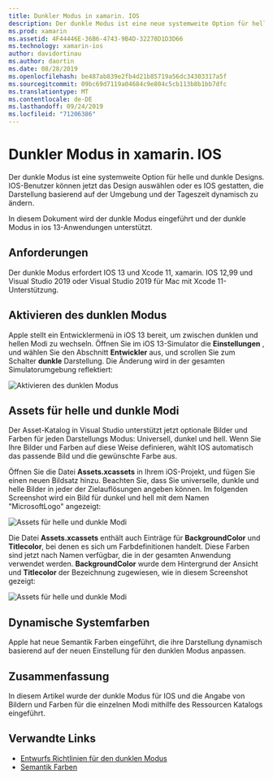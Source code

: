 ```yaml
---
title: Dunkler Modus in xamarin. IOS
description: Der dunkle Modus ist eine neue systemweite Option für helles und dunkles Design. IOS-Benutzer können jetzt ein Design auswählen oder es IOS gestatten, die Darstellung dynamisch zu ändern.
ms.prod: xamarin
ms.assetid: 4F44446E-36B6-4743-9B4D-32278D1D3D66
ms.technology: xamarin-ios
author: davidortinau
ms.author: daortin
ms.date: 08/28/2019
ms.openlocfilehash: be487ab839e2fb4d21b85719a56dc34303317a5f
ms.sourcegitcommit: 09bc69d7119a04684c9e804c5cb113b8b1bb7dfc
ms.translationtype: MT
ms.contentlocale: de-DE
ms.lasthandoff: 09/24/2019
ms.locfileid: "71206386"
---
```

# <a name="dark-mode-in-xamarinios"></a>Dunkler Modus in xamarin. IOS

Der dunkle Modus ist eine systemweite Option für helle und dunkle Designs. IOS-Benutzer können jetzt das Design auswählen oder es IOS gestatten, die Darstellung basierend auf der Umgebung und der Tageszeit dynamisch zu ändern.

In diesem Dokument wird der dunkle Modus eingeführt und der dunkle Modus in ios 13-Anwendungen unterstützt.

## <a name="requirements"></a>Anforderungen

Der dunkle Modus erfordert IOS 13 und Xcode 11, xamarin. IOS 12,99 und Visual Studio 2019 oder Visual Studio 2019 für Mac mit Xcode 11-Unterstützung.

## <a name="turning-on-dark-mode"></a>Aktivieren des dunklen Modus

Apple stellt ein Entwicklermenü in iOS 13 bereit, um zwischen dunklen und hellen Modi zu wechseln. Öffnen Sie im iOS 13-Simulator die **Einstellungen** , und wählen Sie den Abschnitt **Entwickler** aus, und scrollen Sie zum Schalter **dunkle** Darstellung. Die Änderung wird in der gesamten Simulatorumgebung reflektiert:

![Aktivieren des dunklen Modus](dark-mode-images/LightAndDark_DeveloperSetting.png)

## <a name="assets-for-light-and-dark-modes"></a>Assets für helle und dunkle Modi

Der Asset-Katalog in Visual Studio unterstützt jetzt optionale Bilder und Farben für jeden Darstellungs Modus: Universell, dunkel und hell. Wenn Sie Ihre Bilder und Farben auf diese Weise definieren, wählt IOS automatisch das passende Bild und die gewünschte Farbe aus.

Öffnen Sie die Datei **Assets.xcassets** in Ihrem iOS-Projekt, und fügen Sie einen neuen Bildsatz hinzu. Beachten Sie, dass Sie universelle, dunkle und helle Bilder in jeder der Zielauflösungen angeben können. Im folgenden Screenshot wird ein Bild für dunkel und hell mit dem Namen "MicrosoftLogo" angezeigt:

![Assets für helle und dunkle Modi](dark-mode-images/LightAndDark_AssetCatalog2.png)

Die Datei **Assets.xcassets** enthält auch Einträge für **BackgroundColor** und **Titlecolor**, bei denen es sich um Farbdefinitionen handelt. Diese Farben sind jetzt nach Namen verfügbar, die in der gesamten Anwendung verwendet werden. **BackgroundColor** wurde dem Hintergrund der Ansicht und **Titlecolor** der Bezeichnung zugewiesen, wie in diesem Screenshot gezeigt:

![Assets für helle und dunkle Modi](dark-mode-images/LightAndDark_01.png)

## <a name="dynamic-system-colors"></a>Dynamische Systemfarben

Apple hat neue Semantik Farben eingeführt, die ihre Darstellung dynamisch basierend auf der neuen Einstellung für den dunklen Modus anpassen.

## <a name="summary"></a>Zusammenfassung

In diesem Artikel wurde der dunkle Modus für IOS und die Angabe von Bildern und Farben für die einzelnen Modi mithilfe des Ressourcen Katalogs eingeführt.

## <a name="related-links"></a>Verwandte Links

- [Entwurfs Richtlinien für den dunklen Modus](https://developer.apple.com/design/human-interface-guidelines/ios/visual-design/dark-mode/)
- [Semantik Farben](https://developer.apple.com/design/human-interface-guidelines/ios/visual-design/color/#dynamic-system-colors)
